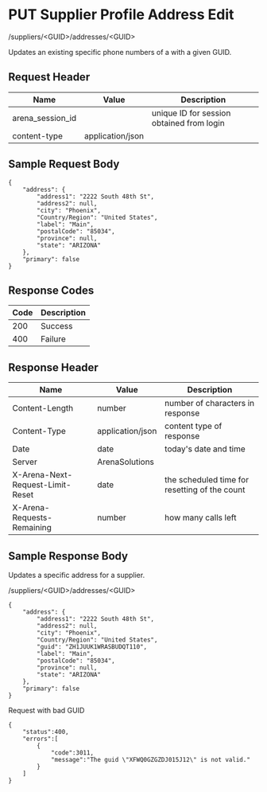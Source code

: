 # PUT Supplier Profile Address Edit


/suppliers/&lt;GUID&gt;/addresses/&lt;GUID&gt;

Updates an existing specific phone numbers of a  with a given GUID.

## Request Header

| Name | Value | Description |
|  --- |  --- |  --- | 
| arena_session_id |   | unique ID for session obtained from login |
| content\-type | application/json |   |

## Sample Request Body
```
{
    "address": {
        "address1": "2222 South 48th St",
        "address2": null,
        "city": "Phoenix",
        "Country/Region": "United States",
        "label": "Main",
        "postalCode": "85034",
        "province": null,
        "state": "ARIZONA"
    },
    "primary": false
}  
```
## Response Codes

| Code | Description |
|  --- |  --- | 
| 200 | Success |
| 400 | Failure |

## Response Header

| Name | Value | Description |
|  --- |  --- |  --- | 
| Content\-Length | number | number of characters in response |
| Content\-Type | application/json | content type of response |
| Date | date | today's date and time |
| Server | ArenaSolutions |   |
| X\-Arena\-Next\-Request\-Limit\-Reset  | date | the scheduled time for resetting of the count |
| X\-Arena\-Requests\-Remaining  | number | how many calls left |

## Sample Response Body
Updates a specific address for a supplier.



/suppliers/&lt;GUID&gt;/addresses/&lt;GUID&gt;

```
{
    "address": {
        "address1": "2222 South 48th St",
        "address2": null,
        "city": "Phoenix",
        "Country/Region": "United States",
        "guid": "ZH1JUUK1WRASBUDQT110",
        "label": "Main",
        "postalCode": "85034",
        "province": null,
        "state": "ARIZONA"
    },
    "primary": false
}    
```
Request with bad GUID

```
{  
    "status":400,
    "errors":[  
        {  
            "code":3011,
            "message":"The guid \"XFWQ0GZGZDJ015J12\" is not valid."
        }
    ]
}
```

